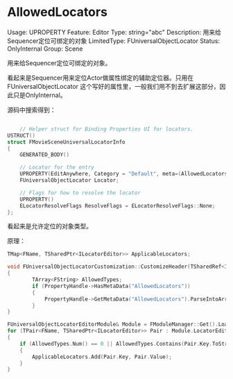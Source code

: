 # AllowedLocators

Usage: UPROPERTY
Feature: Editor
Type: string="abc"
Description: 用来给Sequencer定位可绑定的对象
LimitedType: FUniversalObjectLocator
Status: OnlyInternal
Group: Scene

用来给Sequencer定位可绑定的对象。

看起来是Sequencer用来定位Actor做属性绑定的辅助定位器。只用在FUniversalObjectLocator 这个写好的属性里，一般我们用不到去扩展这部分，因此只是OnlyInternal。

源码中搜索得到：

```cpp

	// Helper struct for Binding Properties UI for locators.
USTRUCT()
struct FMovieSceneUniversalLocatorInfo
{
	GENERATED_BODY()

	// Locator for the entry
	UPROPERTY(EditAnywhere, Category = "Default", meta=(AllowedLocators="Actor"))
	FUniversalObjectLocator Locator;

	// Flags for how to resolve the locator
	UPROPERTY()
	ELocatorResolveFlags ResolveFlags = ELocatorResolveFlags::None;
};
```

看起来是允许定位的对象类型。

原理：

```cpp
TMap<FName, TSharedPtr<ILocatorEditor>> ApplicableLocators;

void FUniversalObjectLocatorCustomization::CustomizeHeader(TSharedRef<IPropertyHandle> StructPropertyHandle, FDetailWidgetRow& HeaderRow, IPropertyTypeCustomizationUtils& StructCustomizationUtils)
{
		TArray<FString> AllowedTypes;
		if (PropertyHandle->HasMetaData("AllowedLocators"))
		{
			PropertyHandle->GetMetaData("AllowedLocators").ParseIntoArray(AllowedTypes, TEXT(","));
		}
}

FUniversalObjectLocatorEditorModule& Module = FModuleManager::Get().LoadModuleChecked<FUniversalObjectLocatorEditorModule>("UniversalObjectLocatorEditor");
for (TPair<FName, TSharedPtr<ILocatorEditor>> Pair : Module.LocatorEditors)
{
	if (AllowedTypes.Num() == 0 || AllowedTypes.Contains(Pair.Key.ToString()))
	{
		ApplicableLocators.Add(Pair.Key, Pair.Value);
	}
}
```